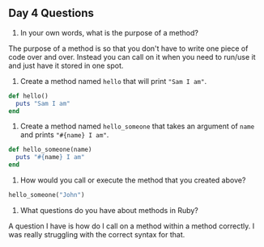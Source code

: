 ## Day 4 Questions

1. In your own words, what is the purpose of a method?

  The purpose of a method is so that you don't have to write one piece of code over and over. Instead you can call on it when you need to run/use it and just have it stored in one spot.

1. Create a method named `hello` that will print `"Sam I am"`.

```Ruby
def hello()
  puts "Sam I am"
end
```

1. Create a method named `hello_someone` that takes an argument of `name` and prints `"#{name} I am"`.

``` ruby
def hello_someone(name)
  puts "#{name} I am"
end
```

1. How would you call or execute the method that you created above?

``` ruby
hello_someone("John")
```

1. What questions do you have about methods in Ruby?

  A question I have is how do I call on a method within a method correctly. I was really struggling with the correct syntax for that.
